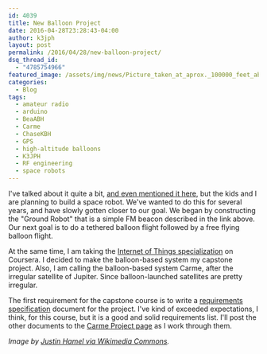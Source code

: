 ```yaml
---
id: 4039
title: New Balloon Project
date: 2016-04-28T23:28:43-04:00
author: k3jph
layout: post
permalink: /2016/04/28/new-balloon-project/
dsq_thread_id:
  - "4785754966"
featured_image: /assets/img/news/Picture_taken_at_aprox._100000_feet_above_Oregon_by_Justin_Hamel_and_Chris_Thompson.webp
categories:
  - Blog
tags:
  - amateur radio
  - arduino
  - BeaABH
  - Carme
  - ChaseKBH
  - GPS
  - high-altitude balloons
  - K3JPH
  - RF engineering
  - space robots
---
```

I've talked about it quite a bit, [and even mentioned it here](/2015/07/23/building-an-fm-beacon/), but the kids and I are planning to build a space robot. We've wanted to do this for several years, and have slowly gotten closer to our goal.  We began by constructing the "Ground Robot" that is a simple FM beacon described in the link above.  Our next goal is to do a tethered balloon flight followed by a free flying balloon flight.  

At the same time, I am taking the [Internet of Things specialization](https://www.coursera.org/learn/iot) on Coursera.   I decided to make the balloon-based system my capstone project.  Also, I am calling the balloon-based system Carme, after the irregular satellite of Jupiter.  Since balloon-launched satellites are pretty irregular.

The first requirement for the capstone course is to write a [requirements specification](/docs/assets/CNBS-Requirements.pdf) document for the project.  I've kind of exceeded expectations, I think, for this course, but it is a good and solid requirements list.  I'll post the other documents to the [Carme Project page](/projects/carme) as I work through them.

_Image by [Justin Hamel via Wikimedia Commons](https://commons.wikimedia.org/wiki/File:Picture_taken_at_aprox._100,000_feet_above_Oregon_by_Justin_Hamel_and_Chris_Thompson.webp)._
